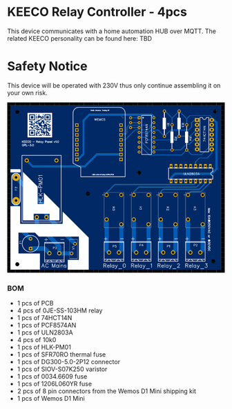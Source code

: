 # KEECO Relay Controller - 4pcs
This device communicates with a home automation HUB over MQTT.
The related KEECO personality can be found here: TBD

# Safety Notice
This device will be operated with 230V thus only continue assembling it on your own risk.

![PCB Image](https://github.com/KEECO-HomeAutomation/KEECO-HW-Designs/blob/master/PCBs/wemos_d1_mini/KEECO_RFID_RelayControl/PCB_picture.PNG?raw=true)

### BOM 
 - 1 pcs of PCB
 - 4 pcs of 0JE-SS-103HM relay
 - 1 pcs of 74HCT14N
 - 1 pcs of PCF8574AN
 - 1 pcs of ULN2803A
 - 4 pcs of 10k0 
 - 1 pcs of HLK-PM01 
 - 1 pcs of SFR70RO thermal fuse
 - 1 pcs of DG300-5.0-2P12 connector
 - 1 pcs of SIOV-S07K250 varistor
 - 1 pcs of 0034.6609 fuse
 - 1 pcs of 1206L060YR fuse
 - 2 pcs of 8 pin connectors from the Wemos D1 Mini shipping kit
 - 1 pcs of Wemos D1 Mini
